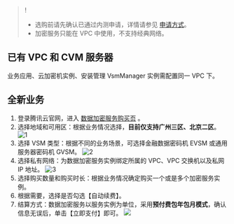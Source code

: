 >!
>- 选购前请先确认已通过内测申请，详情请参见 [申请方式](https://cloud.tencent.com/document/product/639/34131)。
>- 加密服务只能在 VPC 中使用，不支持经典网络。

## 已有 VPC 和 CVM 服务器
业务应用、云加密机实例、安装管理 VsmManager 实例需配置同一 VPC 下。

## 全新业务
1. 登录腾讯云官网，进入 [数据加密服务购买页](https://buy.cloud.tencent.com/hsm?rid=1) 。
2. 选择地域和可用区：根据业务情况选择，**目前仅支持广州三区、北京二区**。
![1](https://main.qcloudimg.com/raw/00a3eda6afc5bdc804b6243795de7457.png)
3. 选择 VSM 类型：根据不同的业务场景，可选择金融数据密码机 EVSM 或通用服务器密码机 GVSM。
![2](https://main.qcloudimg.com/raw/2a9dbaad1b159639bcf3519a57942eb9.png)
4. 选择私有网络：为数据加密服务实例绑定所属的 VPC、VPC 交换机以及私网 IP 地址。
![3](https://main.qcloudimg.com/raw/741e21dc5b2972417812fe7d010fb52e.png)
5. 选择购买数量和购买时长：根据业务情况确定购买一个或是多个加密服务实例。
6. 根据需要，选择是否勾选【自动续费】。
6. 结算方式：数据加密服务以服务实例为单位，采用**预付费包年包月模式**，确认信息无误后，单击【立即支付】即可。
![](https://main.qcloudimg.com/raw/d7738f0ecd3f5da3a082f75aac682d5d.png)


